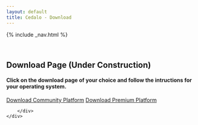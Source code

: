 ```yaml
---
layout: default
title: Cedalo - Download
---
```


<section id="banner" class="banner" role="banner">
<!-- leave unchanged from here  --> 
    {% include _nav.html %}      
    <div class="container-fluid">
        <div class="row flex-start" class="align-items: flex-start;">
            <div class="col-md-12">
                <div class="banner-spacer">
                    <p>&nbsp;</p>
                </div>
            </div>
<!-- until here for nav menus to work smoothly  -->
            <div class="download">
                <h1 class="section-header">Download Page (Under Construction)</h1>
                <div class="col-md-8 col-md-offset-2 text-center">
                    <h4>Click on the download page of your choice and follow the intructions for your operating system.</h4>
                    <a href="#" class="btn btn-large">Download Community Platform</a>
                    <a href="#" class="btn btn-large">Download Premium Platform</a>
                </div>
            </div>

        </div>
    </div>
</section><!-- banner -->

<!-- ab hier weitere container möglich --> 



